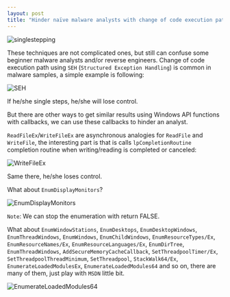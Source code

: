 ```yaml
---
layout: post
title: "Hinder naïve malware analysts with change of code execution path"
---
```

![singlestepping](https://user-images.githubusercontent.com/16405698/35236536-20a5a44a-ffc1-11e7-8343-e07c9f088ad9.gif)

These techniques are not complicated ones, but still can confuse some beginner malware analysts and/or reverse engineers.
Change of code execution path using `SEH` (`Structured Exception Handling`) is common in malware samples, a simple example is following:

![SEH](https://user-images.githubusercontent.com/16405698/35212384-5f807558-ff73-11e7-9814-f9c482c62ef1.PNG)

If he/she single steps, he/she will lose control.

But there are other ways to get similar results using Windows API functions with callbacks, we can use these callbacks to hinder an analyst.

`ReadFileEx`/`WriteFileEx` are asynchronous analogies for `ReadFile` and `WriteFile`, the interesting part is that is calls `lpCompletionRoutine` completion routine when writing/reading is completed or canceled:

![WriteFileEx](https://user-images.githubusercontent.com/16405698/35212457-a5f20a56-ff73-11e7-8a0c-fb1eeb19bf33.gif)

<script src="https://gist.github.com/anonymous/68e98968e53be7aa2da68d9a8cd5e91a.js"></script>

Same there, he/she loses control.

What about `EnumDisplayMonitors`? 

![EnumDisplayMonitors](https://user-images.githubusercontent.com/16405698/35212481-bbf9d86a-ff73-11e7-8bf8-c70315685754.gif)

`Note`: We can stop the enumeration with return FALSE.


What about `EnumWindowStations`, `EnumDesktops`, `EnumDesktopWindows`, `EnumThreadWindows`, `EnumWindows`, `EnumChildWindows`, `EnumResourceTypes/Ex`, `EnumResourceNames/Ex`, `EnumResourceLanguages/Ex`, `EnumDirTree`, `EnumThreadWindows`, `AddSecureMemoryCacheCallback`, `SetThreadpoolTimer/Ex`, `SetThreadpoolThreadMinimum`, `SetThreadpool`, `StackWalk64/Ex`, `EnumerateLoadedModulesEx`, `EnumerateLoadedModules64`  and so on, there are many of them, just play with `MSDN` little bit.

![EnumerateLoadedModules64](https://user-images.githubusercontent.com/16405698/35212488-c5a45d0e-ff73-11e7-9147-0d0707ff7754.gif)

<script src="https://gist.github.com/anonymous/c4e3d4499cb3f4ecceac6d7dd70c60f6.js"></script>